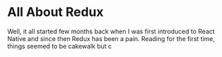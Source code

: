 # All About Redux

Well, it all started few months back when I was first introduced to React Native and since then Redux has been a pain. Reading for the first time, things seemed to be cakewalk but c
<!--stackedit_data:
eyJoaXN0b3J5IjpbMTMwNzEzMTAwNV19
-->